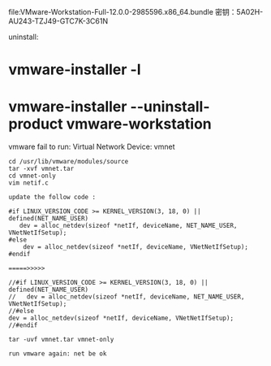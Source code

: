 file:VMware-Workstation-Full-12.0.0-2985596.x86_64.bundle
密钥：5A02H-AU243-TZJ49-GTC7K-3C61N


uninstall:
# vmware-installer -l
# vmware-installer --uninstall-product vmware-workstation


vmware fail to run:
    Virtual Network Device:
    vmnet

    cd /usr/lib/vmware/modules/source
    tar -xvf vmnet.tar
    cd vmnet-only
    vim netif.c

    update the follow code :

    #if LINUX_VERSION_CODE >= KERNEL_VERSION(3, 18, 0) || defined(NET_NAME_USER)
       dev = alloc_netdev(sizeof *netIf, deviceName, NET_NAME_USER, VNetNetIfSetup);
    #else
        dev = alloc_netdev(sizeof *netIf, deviceName, VNetNetIfSetup);
    #endif

    =====>>>>>

    //#if LINUX_VERSION_CODE >= KERNEL_VERSION(3, 18, 0) || defined(NET_NAME_USER)
    //   dev = alloc_netdev(sizeof *netIf, deviceName, NET_NAME_USER, VNetNetIfSetup);
    //#else
    dev = alloc_netdev(sizeof *netIf, deviceName, VNetNetIfSetup);
    //#endif

    tar -uvf vmnet.tar vmnet-only

    run vmware again: net be ok

